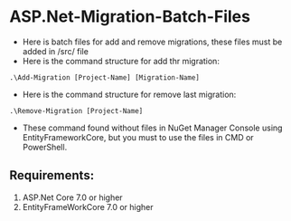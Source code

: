 # ASP.Net-Migration-Batch-Files

- Here is batch files for add and remove migrations, these files must be added in /src/ file
- Here is the command structure for add thr migration:

```console
.\Add-Migration [Project-Name] [Migration-Name]
```
  
- Here is the command structure for remove last migration:

```console
.\Remove-Migration [Project-Name]
```

- These command found without files in NuGet Manager Console using EntityFrameworkCore, but you must to use the files in CMD or PowerShell.

## Requirements:

1. ASP.Net Core 7.0 or higher
2. EntityFrameWorkCore 7.0 or higher
